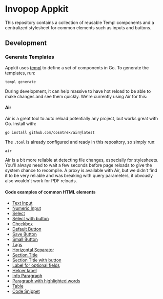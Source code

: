 # Invopop Appkit

This repository contains a collection of reusable Templ components and a centralized stylesheet for common elements such as inputs and buttons.

## Development

### Generate Templates

Appkit uses [templ](https://templ.guide/) to define a set of components in Go. To generate the templates, run:

```bash
templ generate
```

During development, it can help massive to have hot reload to be able to make changes and see them quickly. We're currently using Air for this:

#### Air

Air is a great tool to auto reload potentially any project, but works great with Go. Install with:

```bash
go install github.com/cosmtrek/air@latest
```

The `.toml` is already configured and ready in this repository, so simply run:

```bash
air
```

Air is a bit more reliable at detecting file changes, especially for stylesheets. You'll always need to wait a few seconds before page reloads to give the system chance to recompile. A proxy is available with Air, but we didn't find it to be very reliable and was breaking with query parameters, it obvously also wouldn't work for PDF reloads.

#### Code examples of common HTML elements

- [Text Input](https://codepen.io/javiermartinez/pen/ZEdYXLr)
- [Numeric Input](https://codepen.io/javiermartinez/pen/bGPNoEe)
- [Select](https://codepen.io/javiermartinez/pen/mdZyByN)
- [Select with button](https://codepen.io/javiermartinez/pen/XWwvaxy)
- [Checkbox](https://codepen.io/javiermartinez/pen/NWZPapd)
- [Default Button](https://codepen.io/javiermartinez/pen/bGPNorg)
- [Save Button](https://codepen.io/javiermartinez/pen/rNEaGGK)
- [Small Button](https://codepen.io/javiermartinez/pen/MWMYEOQ)
- [Tags](https://codepen.io/javiermartinez/pen/mdZyBwy)
- [Horizontal Separator](https://codepen.io/javiermartinez/pen/LYKEzeo)
- [Section Title](https://codepen.io/javiermartinez/pen/jOjEGzG)
- [Section Title with button](https://codepen.io/javiermartinez/pen/vYqEerO)
- [Label for optional fields](https://codepen.io/javiermartinez/pen/BagyvyG)
- [Helper label](https://codepen.io/javiermartinez/pen/RwzNLyW)
- [Info Paragraph](https://codepen.io/javiermartinez/pen/MWMYZWW)
- [Paragraph with highlighted words](https://codepen.io/javiermartinez/pen/dyBPVjb)
- [Table](https://codepen.io/javiermartinez/pen/MWMYEBG)
- [Code Snippet](https://codepen.io/javiermartinez/pen/YzoPrJX)
